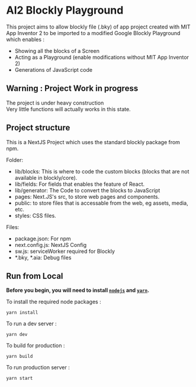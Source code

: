 # AI2 Blockly Playground
 This project aims to allow blockly file (.bky) of app project created with MIT App Inventor 2 to be imported to a modified Google Blockly Playground which enables :
 - Showing all the blocks of a Screen
 - Acting as a Playground (enable modifications without MIT App Inventor 2)
 - Generations of JavaScript code

## Warning : Project Work in progress
 The project is under heavy construction\
 Very little functions will actually works in this state.

## Project structure

This is a NextJS Project which uses the standard blockly package from npm.

 Folder:
 - lib/blocks: This is where to code the custom blocks (blocks that are not available in blockly/core).
 - lib/fields: For fields that enables the feature of React.
 - lib/generator: The Code to convert the blocks to JavaScript
 - pages: Next.JS's src, to store web pages and components.
 - public: to store files that is accessable from the web, eg assets, media, etc.
 - styles: CSS files.

 Files:
 - package.json: For npm
 - next.config.js: NextJS Config
 - sw.js: serviceWorker required for Blockly
 - *.bky, *.aia: Debug files
 
 ## Run from Local

**Before you begin, you will need to install [`nodejs`](https://nodejs.org/en/download/) and [`yarn`](https://yarnpkg.com/en/docs/install).**

To install the required node packages :

```
yarn install
```

To run a dev server :

```
yarn dev
```


To build for production :

```
yarn build
```

To run production server :

```
yarn start
```

